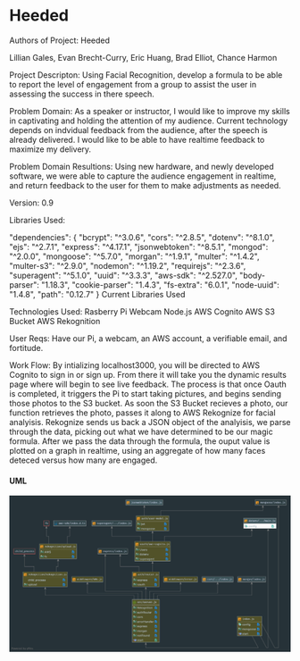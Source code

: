 # Heeded

Authors of Project: Heeded

Lillian Gales, Evan Brecht-Curry, Eric Huang, Brad Elliot, Chance Harmon

Project Descripton:
Using Facial Recognition, develop a formula to be able to report the level of engagement from a group to assist the user in assessing the success in there speech.

Problem Domain:
As a speaker or instructor, I would like to improve my skills in captivating and holding the attention of my audience. Current technology depends on indvidual feedback from the audience, after the speech is already delivered. I would like to be able to have realtime feedback to maximize my delivery.

Problem Domain Resultions:
Using new hardware, and newly developed software, we were able to capture the audience engagement in realtime, and return feedback to the user for them to make adjustments as needed.


Version: 0.9

Libraries Used:


"dependencies": {
    "bcrypt": "^3.0.6",
    "cors": "^2.8.5",
    "dotenv": "^8.1.0",
    "ejs": "^2.7.1",
    "express": "^4.17.1",
    "jsonwebtoken": "^8.5.1",
    "mongod": "^2.0.0",
    "mongoose": "^5.7.0",
    "morgan": "^1.9.1",
    "multer": "^1.4.2",
    "multer-s3": "^2.9.0",
    "nodemon": "^1.19.2",
    "requirejs": "^2.3.6",
    "superagent": "^5.1.0",
    "uuid": "^3.3.3",
    "aws-sdk": "^2.527.0",
    "body-parser": "1.18.3",
    "cookie-parser": "1.4.3",
    "fs-extra": "6.0.1",
    "node-uuid": "1.4.8",
    "path": "0.12.7"
  }
Current Libraries Used

Technologies Used:
Rasberry Pi
Webcam
Node.js
AWS Cognito
AWS S3 Bucket
AWS Rekognition

User Reqs:
Have our Pi, a webcam, an AWS account, a verifiable email, and fortitude.

Work Flow:
By intializing localhost3000, you will be directed to AWS Cognito to sign in or sign up. From there it will take you the dynamic results page where will begin to see live feedback. The process is that once Oauth is completed, it triggers the Pi to start taking pictures, and begins sending those photos to the S3 bucket. As soon the S3 Bucket recieves a photo, our function retrieves the photo, passes it along to AWS Rekognize for facial analyisis. Rekognize sends us back a JSON object of the analyisis, we parse through the data, picking out what we have determined to be our magic formula. After we pass the data through the formula, the ouput value is plotted on a graph in realtime, using an aggregate of how many faces deteced versus how many are engaged.

 #### UML
![UML](uml.png)




